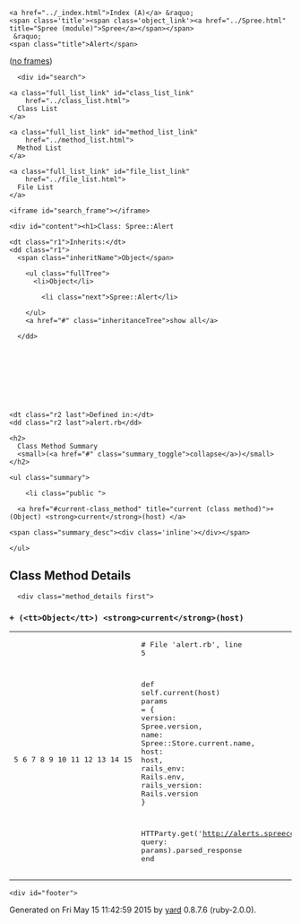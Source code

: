 <!DOCTYPE html PUBLIC "-//W3C//DTD XHTML 1.0 Transitional//EN"
  "http://www.w3.org/TR/xhtml1/DTD/xhtml1-transitional.dtd">
<html xmlns="http://www.w3.org/1999/xhtml" xml:lang="en" lang="en">
  <head>
    <meta http-equiv="Content-Type" content="text/html; charset=utf-8" />
<title>
  Class: Spree::Alert
  
    &mdash; Documentation by YARD 0.8.7.6
  
</title>

  <link rel="stylesheet" href="../css/style.css" type="text/css" charset="utf-8" />

  <link rel="stylesheet" href="../css/common.css" type="text/css" charset="utf-8" />

<script type="text/javascript" charset="utf-8">
  hasFrames = window.top.frames.main ? true : false;
  relpath = '../';
  framesUrl = "../frames.html#!Spree/Alert.html";
</script>


  <script type="text/javascript" charset="utf-8" src="../js/jquery.js"></script>

  <script type="text/javascript" charset="utf-8" src="../js/app.js"></script>


  </head>
  <body>
    <div id="header">
      <div id="menu">
  
    <a href="../_index.html">Index (A)</a> &raquo;
    <span class='title'><span class='object_link'><a href="../Spree.html" title="Spree (module)">Spree</a></span></span>
     &raquo; 
    <span class="title">Alert</span>
  

  <div class="noframes"><span class="title">(</span><a href="." target="_top">no frames</a><span class="title">)</span></div>
</div>

      <div id="search">
  
    <a class="full_list_link" id="class_list_link"
        href="../class_list.html">
      Class List
    </a>
  
    <a class="full_list_link" id="method_list_link"
        href="../method_list.html">
      Method List
    </a>
  
    <a class="full_list_link" id="file_list_link"
        href="../file_list.html">
      File List
    </a>
  
</div>
      <div class="clear"></div>
    </div>

    <iframe id="search_frame"></iframe>

    <div id="content"><h1>Class: Spree::Alert
  
  
  
</h1>

<dl class="box">
  
    <dt class="r1">Inherits:</dt>
    <dd class="r1">
      <span class="inheritName">Object</span>
      
        <ul class="fullTree">
          <li>Object</li>
          
            <li class="next">Spree::Alert</li>
          
        </ul>
        <a href="#" class="inheritanceTree">show all</a>
      
      </dd>
    
  
  
    
  
    
  
  
  
    <dt class="r2 last">Defined in:</dt>
    <dd class="r2 last">alert.rb</dd>
  
</dl>
<div class="clear"></div>








  
    <h2>
      Class Method Summary
      <small>(<a href="#" class="summary_toggle">collapse</a>)</small>
    </h2>

    <ul class="summary">
      
        <li class="public ">
  <span class="summary_signature">
    
      <a href="#current-class_method" title="current (class method)">+ (Object) <strong>current</strong>(host) </a>
    

    
  </span>
  
  
  
  
  
  
  

  
    <span class="summary_desc"><div class='inline'></div></span>
  
</li>

      
    </ul>
  



  <div id="class_method_details" class="method_details_list">
    <h2>Class Method Details</h2>

    
      <div class="method_details first">
  <h3 class="signature first" id="current-class_method">
  
    + (<tt>Object</tt>) <strong>current</strong>(host) 
  

  

  
</h3><table class="source_code">
  <tr>
    <td>
      <pre class="lines">


5
6
7
8
9
10
11
12
13
14
15</pre>
    </td>
    <td>
      <pre class="code"><span class="info file"># File 'alert.rb', line 5</span>

<span class='kw'>def</span> <span class='kw'>self</span><span class='period'>.</span><span class='id identifier rubyid_current'>current</span><span class='lparen'>(</span><span class='id identifier rubyid_host'>host</span><span class='rparen'>)</span>
  <span class='id identifier rubyid_params'>params</span> <span class='op'>=</span> <span class='lbrace'>{</span>
      <span class='label'>version:</span>       <span class='const'>Spree</span><span class='period'>.</span><span class='id identifier rubyid_version'>version</span><span class='comma'>,</span>
      <span class='label'>name:</span>          <span class='const'>Spree</span><span class='op'>::</span><span class='const'>Store</span><span class='period'>.</span><span class='id identifier rubyid_current'>current</span><span class='period'>.</span><span class='id identifier rubyid_name'>name</span><span class='comma'>,</span>
      <span class='label'>host:</span>          <span class='id identifier rubyid_host'>host</span><span class='comma'>,</span>
      <span class='label'>rails_env:</span>     <span class='const'>Rails</span><span class='period'>.</span><span class='id identifier rubyid_env'>env</span><span class='comma'>,</span>
      <span class='label'>rails_version:</span> <span class='const'>Rails</span><span class='period'>.</span><span class='id identifier rubyid_version'>version</span>
  <span class='rbrace'>}</span>

  <span class='const'>HTTParty</span><span class='period'>.</span><span class='id identifier rubyid_get'>get</span><span class='lparen'>(</span><span class='tstring'><span class='tstring_beg'>&#39;</span><span class='tstring_content'>http://alerts.spreecommerce.com/alerts.json</span><span class='tstring_end'>&#39;</span></span><span class='comma'>,</span> <span class='label'>query:</span> <span class='id identifier rubyid_params'>params</span><span class='rparen'>)</span><span class='period'>.</span><span class='id identifier rubyid_parsed_response'>parsed_response</span>
<span class='kw'>end</span></pre>
    </td>
  </tr>
</table>
</div>
    
  </div>

</div>

    <div id="footer">
  Generated on Fri May 15 11:42:59 2015 by
  <a href="http://yardoc.org" title="Yay! A Ruby Documentation Tool" target="_parent">yard</a>
  0.8.7.6 (ruby-2.0.0).
</div>

  </body>
</html>